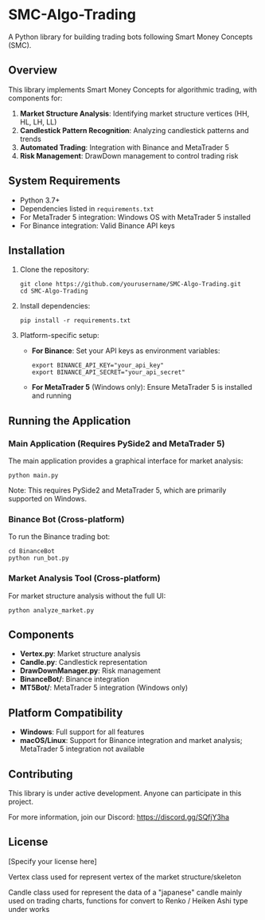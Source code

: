 # SMC-Algo-Trading

A Python library for building trading bots following Smart Money Concepts (SMC).

## Overview

This library implements Smart Money Concepts for algorithmic trading, with components for:

1. **Market Structure Analysis**: Identifying market structure vertices (HH, HL, LH, LL)
2. **Candlestick Pattern Recognition**: Analyzing candlestick patterns and trends
3. **Automated Trading**: Integration with Binance and MetaTrader 5
4. **Risk Management**: DrawDown management to control trading risk

## System Requirements

- Python 3.7+
- Dependencies listed in `requirements.txt`
- For MetaTrader 5 integration: Windows OS with MetaTrader 5 installed
- For Binance integration: Valid Binance API keys

## Installation

1. Clone the repository:
   ```
   git clone https://github.com/yourusername/SMC-Algo-Trading.git
   cd SMC-Algo-Trading
   ```

2. Install dependencies:
   ```
   pip install -r requirements.txt
   ```

3. Platform-specific setup:
   - **For Binance**: Set your API keys as environment variables:
     ```
     export BINANCE_API_KEY="your_api_key"
     export BINANCE_API_SECRET="your_api_secret"
     ```
   - **For MetaTrader 5** (Windows only): Ensure MetaTrader 5 is installed and running

## Running the Application

### Main Application (Requires PySide2 and MetaTrader 5)

The main application provides a graphical interface for market analysis:

```
python main.py
```

Note: This requires PySide2 and MetaTrader 5, which are primarily supported on Windows.

### Binance Bot (Cross-platform)

To run the Binance trading bot:

```
cd BinanceBot
python run_bot.py
```

### Market Analysis Tool (Cross-platform)

For market structure analysis without the full UI:

```
python analyze_market.py
```

## Components

- **Vertex.py**: Market structure analysis
- **Candle.py**: Candlestick representation
- **DrawDownManager.py**: Risk management
- **BinanceBot/**: Binance integration
- **MT5Bot/**: MetaTrader 5 integration (Windows only)

## Platform Compatibility

- **Windows**: Full support for all features
- **macOS/Linux**: Support for Binance integration and market analysis; MetaTrader 5 integration not available

## Contributing

This library is under active development. Anyone can participate in this project.

For more information, join our Discord: https://discord.gg/SQfjY3ha

## License

[Specify your license here]

Vertex class used for represent vertex of the market structure/skeleton

Candle class used for represent the data of a "japanese" candle mainly used on trading charts, functions for convert to Renko / Heiken Ashi type under works
